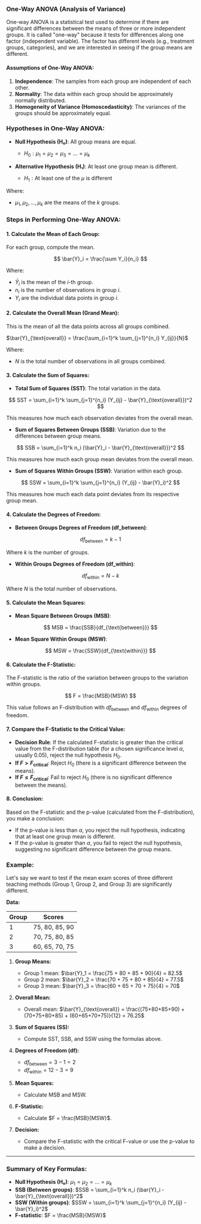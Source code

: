 ### One-Way ANOVA (Analysis of Variance)

One-way ANOVA is a statistical test used to determine if there are significant differences between the means of three or more independent groups. It is called "one-way" because it tests for differences along one factor (independent variable). The factor has different levels (e.g., treatment groups, categories), and we are interested in seeing if the group means are different.

#### **Assumptions of One-Way ANOVA:**
1. **Independence**: The samples from each group are independent of each other.
2. **Normality**: The data within each group should be approximately normally distributed.
3. **Homogeneity of Variance (Homoscedasticity)**: The variances of the groups should be approximately equal.

### **Hypotheses in One-Way ANOVA:**
- **Null Hypothesis (H₀)**: All group means are equal.
  - $H_0: \mu_1 = \mu_2 = \mu_3 = \dots = \mu_k$
  
- **Alternative Hypothesis (H₁)**: At least one group mean is different.
  - $H_1: \text{At least one of the } \mu \text{ is different}$

Where:
- $\mu_1, \mu_2, \dots, \mu_k$ are the means of the $k$ groups.

### **Steps in Performing One-Way ANOVA:**

#### **1. Calculate the Mean of Each Group:**
For each group, compute the mean.

$$
\bar{Y}_i = \frac{\sum Y_i}{n_i}
$$

Where:
- $\bar{Y}_i$ is the mean of the $i$-th group.
- $n_i$ is the number of observations in group $i$.
- $Y_i$ are the individual data points in group $i$.

#### **2. Calculate the Overall Mean (Grand Mean):**
This is the mean of all the data points across all groups combined.

$\bar{Y}_{\text{overall}} = \frac{\sum_{i=1}^k \sum_{j=1}^{n_i} Y_{ij}}{N}$


Where:
- $N$ is the total number of observations in all groups combined.

#### **3. Calculate the Sum of Squares:**
- **Total Sum of Squares (SST)**: The total variation in the data.

$$
SST = \sum_{i=1}^k \sum_{j=1}^{n_i} (Y_{ij} - \bar{Y}_{\text{overall}})^2
$$

  This measures how much each observation deviates from the overall mean.

- **Sum of Squares Between Groups (SSB)**: Variation due to the differences between group means.

$$
SSB = \sum_{i=1}^k n_i (\bar{Y}_i - \bar{Y}_{\text{overall}})^2
$$

  This measures how much each group mean deviates from the overall mean.

- **Sum of Squares Within Groups (SSW)**: Variation within each group.

$$
SSW = \sum_{i=1}^k \sum_{j=1}^{n_i} (Y_{ij} - \bar{Y}_i)^2
$$

  This measures how much each data point deviates from its respective group mean.

#### **4. Calculate the Degrees of Freedom:**
- **Between Groups Degrees of Freedom (df_between)**:

$$
df_{\text{between}} = k - 1
$$

  Where $k$ is the number of groups.
  
- **Within Groups Degrees of Freedom (df_within)**:

$$
df_{\text{within}} = N - k
$$

  Where $N$ is the total number of observations.

#### **5. Calculate the Mean Squares:**
- **Mean Square Between Groups (MSB)**:

$$
MSB = \frac{SSB}{df_{\text{between}}}
$$
  
- **Mean Square Within Groups (MSW)**:

$$
MSW = \frac{SSW}{df_{\text{within}}}
$$

#### **6. Calculate the F-Statistic:**
The F-statistic is the ratio of the variation between groups to the variation within groups.

$$
F = \frac{MSB}{MSW}
$$

This value follows an F-distribution with $df_{\text{between}}$ and $df_{\text{within}}$ degrees of freedom.

#### **7. Compare the F-Statistic to the Critical Value:**
- **Decision Rule**: If the calculated F-statistic is greater than the critical value from the F-distribution table (for a chosen significance level $\alpha$, usually 0.05), reject the null hypothesis $H_0$.
- **If $F > F_{\text{critical}}$**: Reject $H_0$ (there is a significant difference between the means).
- **If $F \leq F_{\text{critical}}$**: Fail to reject $H_0$ (there is no significant difference between the means).

#### **8. Conclusion:**
Based on the F-statistic and the p-value (calculated from the F-distribution), you make a conclusion:
- If the p-value is less than $\alpha$, you reject the null hypothesis, indicating that at least one group mean is different.
- If the p-value is greater than $\alpha$, you fail to reject the null hypothesis, suggesting no significant difference between the group means.

### **Example:**
Let's say we want to test if the mean exam scores of three different teaching methods (Group 1, Group 2, and Group 3) are significantly different.

**Data:**

| Group | Scores  |
|-------|---------|
| 1     | 75, 80, 85, 90 |
| 2     | 70, 75, 80, 85 |
| 3     | 60, 65, 70, 75 |

1. **Group Means:**
   - Group 1 mean: $\bar{Y}_1 = \frac{75 + 80 + 85 + 90}{4} = 82.5$
   - Group 2 mean: $\bar{Y}_2 = \frac{70 + 75 + 80 + 85}{4} = 77.5$
   - Group 3 mean: $\bar{Y}_3 = \frac{60 + 65 + 70 + 75}{4} = 70$

2. **Overall Mean:**
   - Overall mean: $\bar{Y}_{\text{overall}} = \frac{(75+80+85+90) + (70+75+80+85) + (60+65+70+75)}{12} = 76.25$

3. **Sum of Squares (SS):**
   - Compute SST, SSB, and SSW using the formulas above.

4. **Degrees of Freedom (df):**
   - $df_{\text{between}} = 3 - 1 = 2$
   - $df_{\text{within}} = 12 - 3 = 9$

5. **Mean Squares:**
   - Calculate MSB and MSW.

6. **F-Statistic:**
   - Calculate $F = \frac{MSB}{MSW}$.

7. **Decision:**
   - Compare the F-statistic with the critical F-value or use the p-value to make a decision.

---

### **Summary of Key Formulas:**
- **Null Hypothesis (H₀)**: $\mu_1 = \mu_2 = \dots = \mu_k$
- **SSB (Between groups)**: $SSB = \sum_{i=1}^k n_i (\bar{Y}_i - \bar{Y}_{\text{overall}})^2$
- **SSW (Within groups)**: $SSW = \sum_{i=1}^k \sum_{j=1}^{n_i} (Y_{ij} - \bar{Y}_i)^2$
- **F-statistic**: $F = \frac{MSB}{MSW}$

